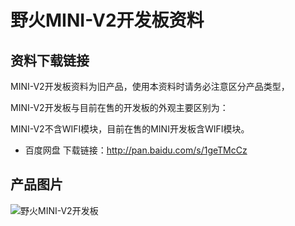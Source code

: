 [](【旧】野火MINI-V2开发板资料)

# 野火MINI-V2开发板资料

## 资料下载链接
MINI-V2开发板资料为旧产品，使用本资料时请务必注意区分产品类型，

MINI-V2开发板与目前在售的开发板的外观主要区别为：

MINI-V2不含WIFI模块，目前在售的MINI开发板含WIFI模块。
 
* 百度网盘 下载链接：http://pan.baidu.com/s/1geTMcCz


## 产品图片
![野火MINI-V2开发板](https://raw.githubusercontent.com/wiki/Embdefire/products/images/旧产品/野火MINI-V2开发板.jpg)